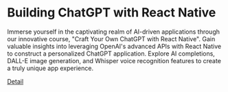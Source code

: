 # Building ChatGPT with React Native

Immerse yourself in the captivating realm of AI-driven applications through our innovative course, "Craft Your Own ChatGPT with React Native". Gain valuable insights into leveraging OpenAI's advanced APIs with React Native to construct a personalized ChatGPT application. Explore AI completions, DALL-E image generation, and Whisper voice recognition features to create a truly unique app experience. 

[Detail](https://eduitfree.com/courses/building-chatgpt-with-react-native)
